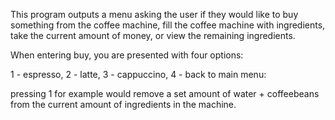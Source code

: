 
This program outputs a menu asking the user if they would like to buy something from the coffee machine, fill the coffee machine with ingredients, take the current amount of money, or view the remaining ingredients.

When entering buy, you are presented with four options: 

1 - espresso, 2 - latte, 3 - cappuccino, 4 - back to main menu:

pressing 1 for example would remove a set amount of water + coffeebeans from the current amount of ingredients in the machine.

